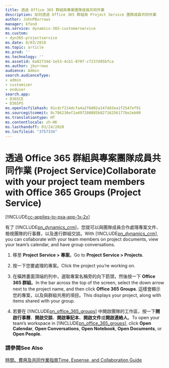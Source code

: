```yaml
---
title: 透過 Office 365 群組與專案團隊成員共同作業
description: 如何透過 Office 365 群組與 Project Service 團隊成員共同作業
author: JohnPBurrows
manager: kfend
ms.service: dynamics-365-customerservice
ms.custom:
- dyn365-projectservice
ms.date: 8/03/2018
ms.topic: article
ms.prod: ''
ms.technology: ''
ms.assetid: 6a82734d-1e53-4cb1-870f-cf237d95bfca
ms.author: jburrows
audience: Admin
search.audienceType:
- admin
- customizer
- enduser
search.app:
- D365CE
- D365PS
ms.openlocfilehash: 01cdcf214dcfa4a2f6d02a147dd3ea1f2547ef91
ms.sourcegitcommit: 8c786230ef2a497280885b827162561776e2eb00
ms.translationtype: HT
ms.contentlocale: zh-HK
ms.lasthandoff: 03/24/2020
ms.locfileid: "3757334"
---
```

# <a name="collaborate-with-your-project-team-members-with-office-365-groups-project-service"></a><span data-ttu-id="b9e99-103">透過 Office 365 群組與專案團隊成員共同作業 (Project Service)</span><span class="sxs-lookup"><span data-stu-id="b9e99-103">Collaborate with your project team members with Office 365 Groups (Project Service)</span></span>

[!INCLUDE[cc-applies-to-psa-app-1x-2x](../includes/cc-applies-to-psa-app-1x-2x.md)]

<span data-ttu-id="b9e99-104">有了 [!INCLUDE[pn_dynamics_crm](../includes/pn-dynamics-crm.md)]，您就可以與團隊成員合作處理專案文件、檢視團隊的行事曆，以及進行群組交談。</span><span class="sxs-lookup"><span data-stu-id="b9e99-104">With [!INCLUDE[pn_dynamics_crm](../includes/pn-dynamics-crm.md)], you can collaborate with your team members on project documents, view your team’s calendar, and have group conversations.</span></span>  
  
1. <span data-ttu-id="b9e99-105">移至 **Project Service > 專案**。</span><span class="sxs-lookup"><span data-stu-id="b9e99-105">Go to **Project Service > Projects**.</span></span>  
  
2. <span data-ttu-id="b9e99-106">按一下您要處理的專案。</span><span class="sxs-lookup"><span data-stu-id="b9e99-106">Click the project you’re working on.</span></span>  
  
3. <span data-ttu-id="b9e99-107">在橫跨畫面頂端的列中，選取專案名稱旁的向下箭頭，然後按一下 **Office 365 群組**。</span><span class="sxs-lookup"><span data-stu-id="b9e99-107">In the bar across the top of the screen, select the down arrow next to the project name, and then click **Office 365 Groups**.</span></span> <span data-ttu-id="b9e99-108">這樣會顯示您的專案，以及與群組共用的項目。</span><span class="sxs-lookup"><span data-stu-id="b9e99-108">This displays your project, along with items shared with your group.</span></span>  
  
4. <span data-ttu-id="b9e99-109">若要在 [!INCLUDE[pn_office_365_groups](../includes/pn-office-365-groups.md)] 中開啟團隊的工作區，按一下**開啟行事曆**、**開啟交談**、**開啟筆記本**、**開啟文件**或**開啟連絡人**。</span><span class="sxs-lookup"><span data-stu-id="b9e99-109">To open your team’s workspace in [!INCLUDE[pn_office_365_groups](../includes/pn-office-365-groups.md)], click **Open Calendar**, **Open Conversations**, **Open Notebook**, **Open Documents**, or **Open People**.</span></span>  
  
### <a name="see-also"></a><span data-ttu-id="b9e99-110">請參閱</span><span class="sxs-lookup"><span data-stu-id="b9e99-110">See Also</span></span>  
 [<span data-ttu-id="b9e99-111">時間、費用及共同作業指南</span><span class="sxs-lookup"><span data-stu-id="b9e99-111">Time, Expense, and Collaboration Guide</span></span>](../project-service/time-expense-collaboration-guide.md)
